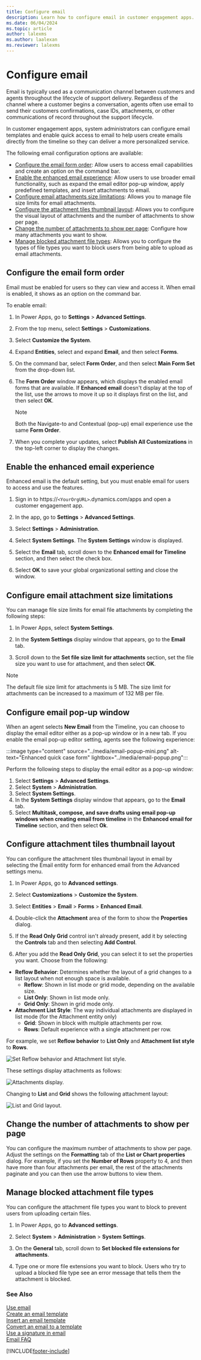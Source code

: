 ```yaml
---
title: Configure email
description: Learn how to configure email in customer engagement apps.
ms.date: 06/04/2024
ms.topic: article
author: lalexms
ms.author: laalexan
ms.reviewer: lalexms
---
```


# Configure email

Email is typically used as a communication channel between customers and agents throughout the lifecycle of support delivery. Regardless of the channel where a customer begins a conversation, agents often use email to send their customers confirmations, case IDs, attachments, or other communications of record throughout the support lifecycle.

In customer engagement apps, system administrators can configure email templates and enable quick access to email to help users create emails directly from the timeline so they can deliver a more personalized service.	

The following email configuration options are available:	
- [Configure the email form order](#configure-the-email-form-order): Allow users to access email capabilities and create an option on the command bar.
- [Enable the enhanced email experience](#enable-the-enhanced-email-experience): Allow users to use broader email functionality, such as expand the email editor pop-up window, apply predefined templates, and insert attachments to email.
- [Configure email attachments size limitations](#configure-email-attachment-size-limitations): Allows you to manage file size limits for email attachments.
- [Configure the attachment tiles thumbnail layout](#configure-attachment-tiles-thumbnail-layout): Allows you to configure the visual layout of attachments and the number of attachments to show per page.
- [Change the number of attachments to show per page](#change-the-number-of-attachments-to-show-per-page): Configure how many attachments you want to show.
- [Manage blocked attachment file types](#manage-blocked-attachment-file-types): Allows you to configure the types of file types you want to block users from being able to upload as email attachments.

## Configure the email form order

Email must be enabled for users so they can view and access it. When email is enabled, it shows as an option on the command bar.	

To enable email:

1. In Power Apps, go to **Settings** > **Advanced Settings**.
1. From the top menu, select **Settings** > **Customizations**.
1. Select **Customize the System**.
1. Expand **Entities**, select and expand **Email**, and then select **Forms**.
1. On the command bar, select **Form Order**, and then select **Main Form Set** from the drop-down list.
1. The **Form Order** window appears, which displays the enabled email forms that are available. If **Enhanced email** doesn't display at the top of the list, use the arrows to move it up so it displays first on the list, and then select **OK**.

   > [!Note] 
   > Both the Navigate-to and Contextual (pop-up) email experience use the same **Form Order**.

1.	When you complete your updates, select **Publish All Customizations** in the top-left corner to display the changes.


## Enable the enhanced email experience	

Enhanced email is the default setting, but you must enable email for users to access and use the features. 

1. Sign in to https://`<YourOrgURL>`.dynamics.com/apps and open a customer engagement app.

1. In the app, go to **Settings** > **Advanced Settings**.

2. Select **Settings** > **Administration**.

3. Select **System Settings**. The **System Settings** window is displayed.
 
4. Select the **Email** tab, scroll down to the **Enhanced email for Timeline** section, and then select the check box.  

5.	Select **OK** to save your global organizational setting and close the window.	

## Configure email attachment size limitations

You can manage file size limits for email file attachments by completing the following steps: 

1. In Power Apps, select **System Settings**.

2. In the **System Settings** display window that appears, go to the **Email** tab.

3. Scroll down to the  **Set file size limit for attachments** section, set the file size you want to use for attachment, and then select **OK**.

  > [!Note] 	
  > The default file size limit for attachments is 5 MB. The size limit for attachments can be increased to a maximum of 132 MB per file.

## Configure email pop-up window

When an agent selects **New Email** from the Timeline, you can choose to display the email editor either as a pop-up window or in a new tab. If you enable the email pop-up editor setting, agents see the following experience:

   :::image type="content" source="../media/email-popup-mini.png" alt-text="Enhanced quick case form" lightbox="../media/email-popup.png":::

Perform the following steps to display the email editor as a pop-up window:

1. Select  **Settings** > **Advanced Settings**.
2. Select **System** > **Administration**. 
3. Select **System Settings**. 
2. In the **System Settings** display window that appears, go to the **Email** tab.
3. Select **Multitask, compose, and save drafts using email pop-up windows when creating email from timeline** in the  **Enhanced email for Timeline** section, and then select **Ok**.

## Configure attachment tiles thumbnail layout

You can configure the attachment tiles thumbnail layout in email by selecting the Email entity form for enhanced email from the Advanced settings menu.

1. In Power Apps, go to **Advanced settings**.

2. Select **Customizations** > **Customize the System**.

3. Select **Entities** > **Email** > **Forms** > **Enhanced Email**.

4. Double-click the **Attachment** area of the form to show the **Properties** dialog.

5. If the **Read Only Grid** control isn't already present, add it by selecting the **Controls** tab and then selecting **Add Control**.

6. After you add the **Read Only Grid**, you can select it to set the properties you want. Choose from the following:
  - **Reflow Behavior**: Determines whether the layout of a grid changes to a list layout when not enough space is available.
    - **Reflow**: Shown in list mode or grid mode, depending on the available size.
    - **List Only**: Shown in list mode only.
    - **Grid Only**: Shown in grid mode only.
  - **Attachment List Style**: The way individual attachments are displayed in list mode (for the Attachment entity only)
    - **Grid**: Shown in block with multiple attachments per row.
    - **Rows**: Default experience with a single attachment per row.

For example, we set **Reflow behavior** to **List Only** and **Attachment list style** to **Rows**.

   ![Set Reflow behavior and Attachment list style.](../media/list-attachment-style.png "Set Reflow behavior and Attachment list style.")

These settings display attachments as follows:

   ![Attachments display.](../media/list-attach-list-display.png "Attachments display.")

Changing to **List** and **Grid** shows the following attachment layout:

   ![List and Grid layout.](../media/list-grid-layout.png "List and Grid layout.")

## Change the number of attachments to show per page

You can configure the maximum number of attachments to show per page. Adjust the settings on the **Formatting** tab of the **List or Chart properties** dialog. For example, if you set the **Number of Rows** property to 4, and then have more than four attachments per email, the rest of the attachments paginate and you can then use the arrow buttons to view them.  

## Manage blocked attachment file types

You can configure the attachment file types you want to block to prevent users from uploading certain files. 

1. In Power Apps, go to **Advanced settings**.

2. Select **System** > **Administration** > **System Settings**.

3. On the **General** tab, scroll down to **Set blocked file extensions for attachments**.

4. Type one or more file extensions you want to block. Users who try to upload a blocked file type see an error message that tells them the attachment is blocked.

### See Also

[Use email](../customer-service-hub-user-guide-email-overview.md)<br>
[Create an email template](../customer-service-hub-user-guide-email-create-template.md)<br>
[Insert an email template](../customer-service-hub-user-guide-email-insert-template.md)<br>
[Convert an email to a template](../customer-service-hub-user-guide-email-convert-template.md)<br>
[Use a signature in email](../customer-service-hub-user-guide-email-create-signature.md)<br>
[Email FAQ](../email-faqs.md)


[!INCLUDE[footer-include](../../includes/footer-banner.md)]
